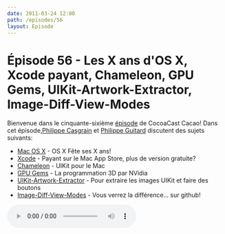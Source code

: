 ```yaml
---
date: 2011-03-24 12:00
path: /episodes/56
layout: Episode
---
```

# Épisode 56 - Les X ans d'OS X, Xcode payant, Chameleon, GPU Gems, UIKit-Artwork-Extractor, Image-Diff-View-Modes
<p>Bienvenue dans le cinquante-sixième <a href="https://cacaocast.com/media/cacaocast_56.mp3" title="CocoaCast Cacao Episode 56">épisode</a> de CocoaCast Cacao! Dans cet épisode,<a href="http://www.twitter.com/philippec" title="Philippe Casgrain sur Twitter">Philippe Casgrain</a> et <a href="http://www.twitter.com/philippeguitard" title="Philippe Guitard sur Twitter">Philippe Guitard</a> discutent des sujets suivants:</p>
<ul><li><a href="http://fr.wikipedia.org/wiki/Mac_OS_X" title="Mac OS X">Mac OS X</a> - OS X Fête ses X ans!</li>
<li><a href="http://itunes.apple.com/ca/app/xcode/id422352214?mt=12" title="Xcode">Xcode</a> - Payant sur le Mac App Store, plus de version gratuite?</li>
<li><a href="http://chameleonproject.org/" title="Chameleon">Chameleon</a> - UIKit pour le Mac</li>
<li><a href="http://developer.nvidia.com/object/all_documents.html" title="GPU Gems">GPU Gems</a> - La programmation 3D par NVidia</li>
<li><a href="https://github.com/0xced/UIKit-Artwork-Extractor" title="UIKit-Artwork-Extractor">UIKit-Artwork-Extractor</a> - Pour extraire les images UIKit et faire des boutons</li>
<li><a href="https://github.com/cameronmcefee/Image-Diff-View-Modes/commit/8e95f70c9c47168305970e91021072673d7cdad8" title="Image-Diff-View-Modes">Image-Diff-View-Modes</a> - Vous verrez la différence&hellip; sur github!</li>
</ul>
<p><audio controls><source src="https://cacaocast.com/media/cacaocast_56.mp3" type="audio/mpeg"><source src="https://cacaocast.com/media/cacaocast_56.mp3" type="audio/mp4">Votre navigateur ne supporte pas l'élément audio / Your browser does not support the audio element.</audio></p>
